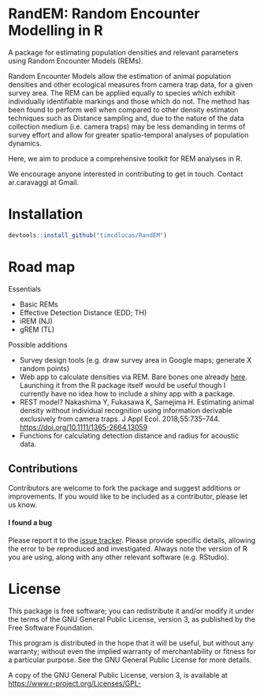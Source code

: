 # RandEM: Random Encounter Modelling in R

A package for estimating population densities and relevant parameters using Random Encounter Models (REMs).

Random Encounter Models allow the estimation of animal population densities and other ecological measures from camera trap data, for a given survey area. The REM can be applied equally to species which exhibit individually identifiable markings and those which do not. The method has been found to perform well when compared to other density estimaton techniques such as Distance sampling and, due to the nature of the data collection medium (i.e. camera traps) may be less demanding in terms of survey effort and allow for greater spatio-temporal analyses of population dynamics.

Here, we aim to produce a comprehensive toolkit for REM analyses in R. 

We encourage anyone interested in contributing to get in touch. Contact ar.caravaggi at Gmail.


# Installation


```r
devtools::install_github("timcdlucas/RandEM")
```


# Road map

Essentials

* Basic REMs
* Effective Detection Distance (EDD; TH)
* iREM (NJ)
* gREM (TL)

Possible additions  
  
* Survey design tools (e.g. draw survey area in Google maps; generate X random points)
* Web app to calculate densities via REM. Bare bones one already [here](https://timcdlucas.shinyapps.io/gremApp/). Launching it from the R package itself would be useful though I currently have no idea how to include a shiny app with a package.
* REST model? Nakashima Y, Fukasawa K, Samejima H. Estimating animal density without individual recognition using information derivable exclusively from camera traps. J Appl Ecol. 2018;55:735–744. https://doi.org/10.1111/1365-2664.13059   
* Functions for calculating detection distance and radius for acoustic data.

## Contributions

Contributors are welcome to fork the package and suggest additions or improvements. If you would like to be included as a contributor, please let us know.

#### I found a bug

Please report it to the [issue tracker][issues]. Please provide specific details, allowing the error to be reproduced and investigated. Always note the version of R you are using, along with any other relevant software (e.g. RStudio).  

[issues]: https://github.com/arcaravaggi/RandEM/issues

# License

This package is free software; you can redistribute it and/or modify it under the terms of the GNU General Public License, version 3, as published by the Free Software Foundation.

This program is distributed in the hope that it will be useful, but without any warranty; without even the implied warranty of merchantability or fitness for a particular purpose. See the GNU General Public License for more details.

A copy of the GNU General Public License, version 3, is available at https://www.r-project.org/Licenses/GPL-
